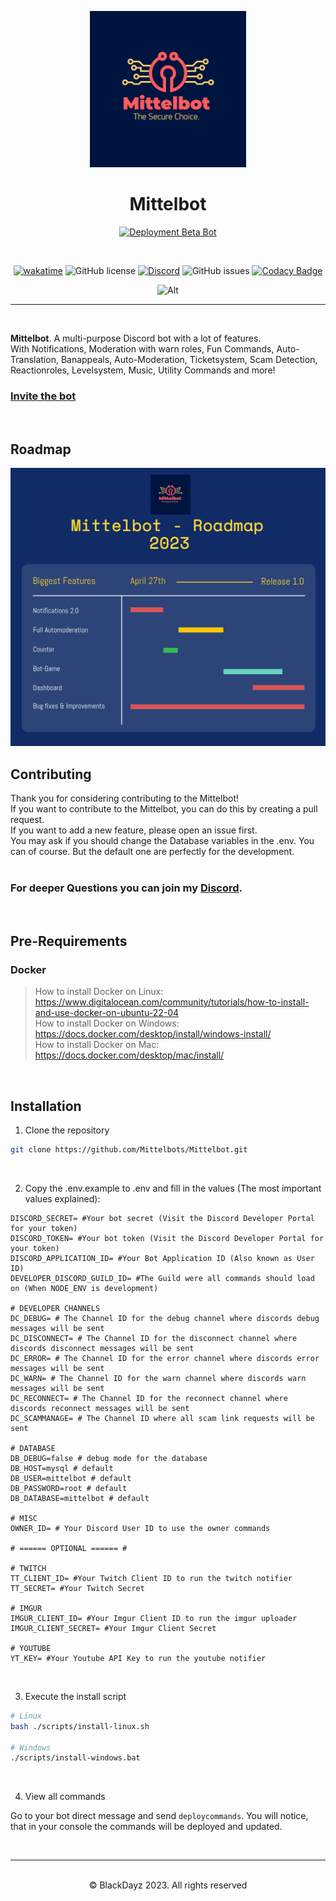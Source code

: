 <p align="center">
  <a href="" rel="noopener">
 <img width=250px src="./.github/project_files/logo.png" alt="Project logo"></a>
</p>

<h1 align="center">Mittelbot</h1>

<center>

[![Deployment Beta Bot](https://github.com/Mittelbots/Mittelbot/actions/workflows/deploy.yml/badge.svg?branch=beta)](https://github.com/Mittelbots/Mittelbot/actions/workflows/deploy.yml)

<br>

[![wakatime](https://wakatime.com/badge/github/Mittelbots/Mittelbot.svg)](https://wakatime.com/badge/github/Mittelbots/Mittelbot)
![GitHub license](https://img.shields.io/github/license/Mittelbots/Mittelbot)
[![Discord](https://img.shields.io/discord/83000000000000000?color=7289DA&label=Discord&logo=Discord&logoColor=white)](https://discord.gg/AGp4hsccU6)
![GitHub issues](https://img.shields.io/github/issues/Mittelbots/Mittelbot)
[![Codacy Badge](https://app.codacy.com/project/badge/Grade/ab27b6a53f5f4946b4eb656f98738814)](https://app.codacy.com/gh/Mittelbots/Mittelbot/dashboard?utm_source=gh&utm_medium=referral&utm_content=&utm_campaign=Badge_grade)

 ![Alt](https://repobeats.axiom.co/api/embed/ac763e09e444c318e62d110a7c80b0d9b4ad370e.svg "Repobeats analytics image")
  
</center>

---

<br>

**Mittelbot**. A multi-purpose Discord bot with a lot of features. <br>
With Notifications, Moderation with warn roles, Fun Commands, Auto-Translation, Banappeals, Auto-Moderation, Ticketsystem, Scam Detection, Reactionroles, Levelsystem, Music, Utility Commands and more! <br>

### [Invite the bot](https://mittelbot.xyz/invite)

<br>

## Roadmap

<img src="./.github/project_files/roadmap_mittelbot_2023_release1.png" alt="Roadmap Mittelbot Release 1.0" witdth="600px"/>

<br>

## **Contributing**

Thank you for considering contributing to the Mittelbot! <br>
If you want to contribute to the Mittelbot, you can do this by creating a pull request. <br>
If you want to add a new feature, please open an issue first. <br>
You may ask if you should change the Database variables in the .env. You can of course. But the default one are perfectly for the development. <br>
<br>
### For deeper Questions you can join my [Discord](https://mittelbot.blackdayz.de/support). <br>
<br>

## **Pre-Requirements**

### Docker
> How to install Docker on Linux: https://www.digitalocean.com/community/tutorials/how-to-install-and-use-docker-on-ubuntu-22-04 <br>
> How to install Docker on Windows: https://docs.docker.com/desktop/install/windows-install/ <br>
> How to install Docker on Mac: https://docs.docker.com/desktop/mac/install/ 
<br>

## **Installation**

1. Clone the repository
```bash
git clone https://github.com/Mittelbots/Mittelbot.git
```
<br>

2. Copy the .env.example to .env and fill in the values
(The most important values explained):

```env
DISCORD_SECRET= #Your bot secret (Visit the Discord Developer Portal for your token)
DISCORD_TOKEN= #Your bot token (Visit the Discord Developer Portal for your token)
DISCORD_APPLICATION_ID= #Your Bot Application ID (Also known as User ID)
DEVELOPER_DISCORD_GUILD_ID= #The Guild were all commands should load on (When NODE_ENV is development)

# DEVELOPER CHANNELS
DC_DEBUG= # The Channel ID for the debug channel where discords debug messages will be sent
DC_DISCONNECT= # The Channel ID for the disconnect channel where discords disconnect messages will be sent
DC_ERROR= # The Channel ID for the error channel where discords error messages will be sent
DC_WARN= # The Channel ID for the warn channel where discords warn messages will be sent
DC_RECONNECT= # The Channel ID for the reconnect channel where discords reconnect messages will be sent
DC_SCAMMANAGE= # The Channel ID where all scam link requests will be sent

# DATABASE
DB_DEBUG=false # debug mode for the database
DB_HOST=mysql # default
DB_USER=mittelbot # default
DB_PASSWORD=root # default
DB_DATABASE=mittelbot # default

# MISC
OWNER_ID= # Your Discord User ID to use the owner commands

# ====== OPTIONAL ====== #

# TWITCH
TT_CLIENT_ID= #Your Twitch Client ID to run the twitch notifier
TT_SECRET= #Your Twitch Secret

# IMGUR
IMGUR_CLIENT_ID= #Your Imgur Client ID to run the imgur uploader
IMGUR_CLIENT_SECRET= #Your Imgur Client Secret

# YOUTUBE
YT_KEY= #Your Youtube API Key to run the youtube notifier
```

<br>

3. Execute the install script
```bash
# Linux
bash ./scripts/install-linux.sh

# Windows
./scripts/install-windows.bat

```

<br>

4. View all commands

Go to your bot direct message and send `deploycommands`. You will notice, that in your console the commands will be deployed and updated.


<br>

-----------------------

<br/>

<center>© BlackDayz 2023. All rights reserved</center>

<br/>